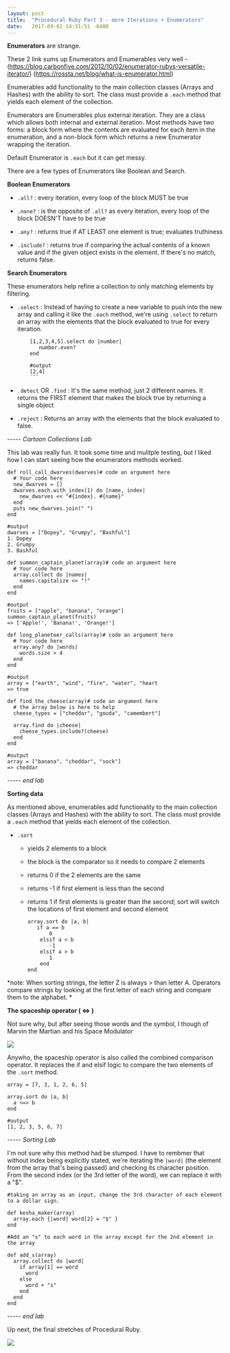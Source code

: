 ```yaml
---
layout: post
title:  "Procedural Ruby Part 3 - more Iterations + Enumerators"
date:   2017-09-02 14:31:51 -0400
---
```


**Enumerators** are strange.

These 2 link sums up Enumerators and Enumerables very well - (https://blog.carbonfive.com/2012/10/02/enumerator-rubys-versatile-iterator/)
(https://rossta.net/blog/what-is-enumerator.html)

Enumerables add functionality to the main collection classes (Arrays and Hashes) with the ability to sort. The class must provide a ``` .each ``` method that yields each element of the collection.

Enumerators are Enumerables plus external iteration. They are a class which allows both internal and external iteration. Most methods have two forms: a block form where the contents are evaluated for each item in the enumeration, and a non-block form which returns a new Enumerator wrapping the iteration.

Default Enumerator is ``` .each ``` but it can get messy.

There are a few types of Enumerators like Boolean and Search.

**Boolean Enumerators**

* ```.all?``` : every iteration, every loop of the block MUST be true

* ```.none?``` : is the opposite of ```.all?``` as every iteration, every loop of the block DOESN'T have to be true
 
* ```.any?``` : returns true if AT LEAST one element is true; evaluates truthiness
 
* ```.include?``` : returns true if comparing the actual contents of a known value and if the given object exists in the element. If there's no match, returns false.

**Search Enumerators**

These enumerators help refine a collection to only matching elements by filtering.

*  ``` .select ``` : Instead of having to create a new variable to push into the new array and calling it like the ```.each``` method, we're using ```.select``` to return an array with the elements that the block evaluated to true for every iteration.
    
    ```
		[1,2,3,4,5].select do |number|
		   number.even?
		end 
		
		#output
		[2,4]
		```

*  ``` .detect ``` OR ``` .find ``` : It's the same method, just 2 different names. It returns the FIRST element that makes the block true by returning a single object

*  ``` .reject ``` : Returns an array with the elements that the block evaluated to false.


*----- Cartoon Collections Lab*

This lab was really fun. It took some time and mulitple testing, but I liked how I can start seeing how the enumerators methods worked.

```
def roll_call_dwarves(dwarves)# code an argument here
  # Your code here
  new_dwarves = []
  dwarves.each.with_index(1) do |name, index|
    new_dwarves << "#{index}. #{name}"
  end
  puts new_dwarves.join(" ")
end

#output
dwarves = ["Dopey", "Grumpy", "Bashful"]
1. Dopey
2. Grumpy
3. Bashful

def summon_captain_planet(array)# code an argument here
  # Your code here
  array.collect do |names|
    names.capitalize << "!"
  end
end

#output
fruits = ["apple", "banana", "orange"]
summon_captain_planet(fruits)
=> ['Apple!', 'Banana!', 'Orange!']

def long_planeteer_calls(array)# code an argument here
  # Your code here
  array.any? do |words|
    words.size > 4
  end
end

#output
array = ["earth", "wind", "fire", "water", "heart
=> true

def find_the_cheese(array)# code an argument here
  # the array below is here to help
  cheese_types = ["cheddar", "gouda", "camembert"]

  array.find do |cheese|
    cheese_types.include?(cheese)
  end
end

#output
array = ["banana", "cheddar", "sock"]
=> cheddar
```
*----- end lab*

**Sorting data**

As mentioned above, enumerables add functionality to the main collection classes (Arrays and Hashes) with the ability to sort. The class must provide a ``` .each ``` method that yields each element of the collection.

* ``` .sort ```
    
    * yields 2 elements to a block
    * the block is the comparator so it needs to compare 2 elements
    * returns 0 if the 2 elements are the same
    * returns -1 if first element is less than the second
    * returns 1 if first elements is greater than the second; sort will switch the locations of first element and second element
    
		```
		array.sort do |a, b|
		   if a == b
			   0
			elsif a < b
			   -1
			elsif a > b
			   1
			end
		end
		```

*note: When sorting strings, the letter Z is always > than letter A. Operators compare strings by looking at the first letter of each string and compare them to the alphabet. *

**The spaceship operator ( <=> )**

Not sure why, but after seeing those words and the symbol, I though of Marvin the Martian and his Space Modulator

![](http://i.imgur.com/RKSIw4D.jpg)

Anywho, the spaceship operator is also called the combined comparison operator. It replaces the if and elsif logic to compare the two elements of the ``` .sort ``` method.

```
array = [7, 3, 1, 2, 6, 5]
 
array.sort do |a, b|
  a <=> b
end
 
#output
[1, 2, 3, 5, 6, 7]
```

*----- Sorting Lab*

I'm not sure why this method had be stumped. I have to rembmer that without index being explicitly stated, we're iterating the ```|word|``` (the element from the array that's being passed) and checking its character position. From the second index (or the 3rd letter of the word), we can replace it with a "$".

```
#taking an array as an input, change the 3rd character of each element to a dollar sign.

def kesha_maker(array)
  array.each {|word| word[2] = "$" }
end
```

```
#Add an "s" to each word in the array except for the 2nd element in the array

def add_s(array)
  array.collect do |word|
    if array[1] == word
      word
    else
      word + "s"
    end
  end
end
```
*----- end lab*

Up next, the final stretches of Procedural Ruby.

![](http://i.imgur.com/I8MDT9I.gif)
